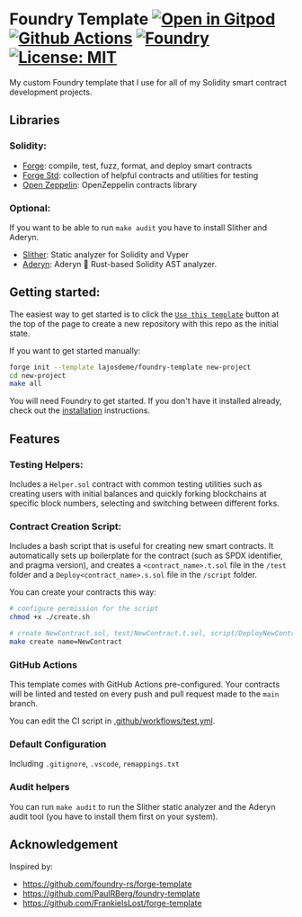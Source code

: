 # Foundry Template [![Open in Gitpod][gitpod-badge]][gitpod] [![Github Actions][gha-badge]][gha] [![Foundry][foundry-badge]][foundry] [![License: MIT][license-badge]][license]

[gitpod]: https://gitpod.io/#https://github.com/lajopsdeme/foundry-template
[gitpod-badge]: https://img.shields.io/badge/Gitpod-Open%20in%20Gitpod-FFB45B?logo=gitpod
[gha]: https://github.com/lajosdeme/foundry-template/actions
[gha-badge]: https://github.com/lajosdeme/foundry-template/actions/workflows/test.yml/badge.svg
[foundry]: https://getfoundry.sh/
[foundry-badge]: https://img.shields.io/badge/Built%20with-Foundry-FFDB1C.svg
[license]: https://opensource.org/licenses/MIT
[license-badge]: https://img.shields.io/badge/License-MIT-blue.svg

My custom Foundry template that I use for all of my Solidity smart contract development projects.

## Libraries
### Solidity:
- [Forge](https://github.com/foundry-rs/foundry/blob/master/forge): compile, test, fuzz, format, and deploy smart
  contracts
- [Forge Std](https://github.com/foundry-rs/forge-std): collection of helpful contracts and utilities for testing
- [Open Zeppelin](https://github.com/openzeppelin/openzeppelin-contracts): OpenZeppelin contracts library

### Optional:
If you want to be able to run `make audit` you have to install Slither and Aderyn.
- [Slither](https://github.com/crytic/slither): Static analyzer for Solidity and Vyper
- [Aderyn](https://github.com/Cyfrin/aderyn): Aderyn 🦜 Rust-based Solidity AST analyzer.

## Getting started:
The easiest way to get started is to click the [`Use this template`](https://github.com/lajosdeme/foundry-template/generate) button at the top of the page to
create a new repository with this repo as the initial state.

If you want to get started manually:
```bash
forge init --template lajosdeme/foundry-template new-project
cd new-project
make all
```

You will need Foundry to get started. If you don't have it installed already, check out the
[installation](https://github.com/foundry-rs/foundry#installation) instructions.

## Features
### Testing Helpers:
Includes a `Helper.sol` contract with common testing utilities such as creating users with initial balances and quickly forking blockchains at specific block numbers, selecting and switching between different forks.

### Contract Creation Script:
Includes a bash script that is useful for creating new smart contracts. It automatically sets up boilerplate for the contract (such as SPDX identifier, and pragma version), and creates a `<contract_name>.t.sol` file in the `/test` folder and a `Deploy<contract_name>.s.sol` file in the `/script` folder.

You can create your contracts this way:
```bash
# configure permission for the script
chmod +x ./create.sh

# create NewContract.sol, test/NewContract.t.sol, script/DeployNewContract.s.sol
make create name=NewContract
```

### GitHub Actions

This template comes with GitHub Actions pre-configured. Your contracts will be linted and tested on every push and pull
request made to the `main` branch.

You can edit the CI script in [.github/workflows/test.yml](./.github/workflows/test.yml).

### Default Configuration
Including `.gitignore`, `.vscode`, `remappings.txt`

### Audit helpers
You can run `make audit` to run the Slither static analyzer and the Aderyn audit tool (you have to install them first on your system).

## Acknowledgement
Inspired by:
- https://github.com/foundry-rs/forge-template
- https://github.com/PaulRBerg/foundry-template
- https://github.com/FrankieIsLost/forge-template
